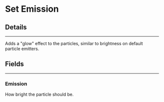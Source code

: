 # Set Emission

## Details

---

Adds a "glow" effect to the particles, similar to brightness on default particle emitters.

## Fields

---

### Emission

How bright the particle should be.
